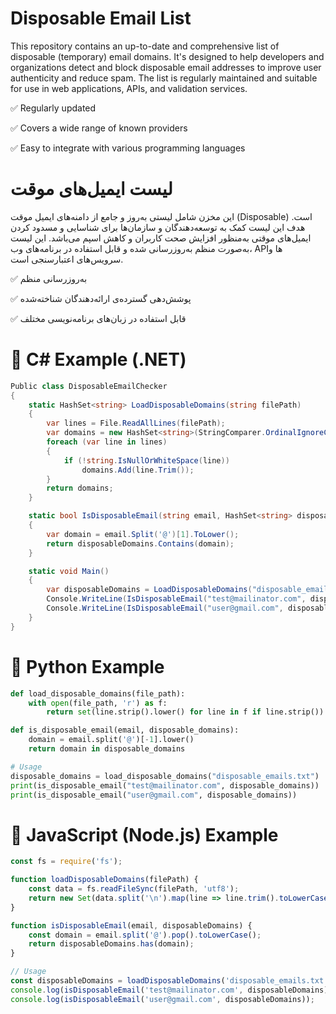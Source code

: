 # Disposable Email List
This repository contains an up-to-date and comprehensive list of disposable (temporary) email domains. It's designed to help developers and organizations detect and block disposable email addresses to improve user authenticity and reduce spam. The list is regularly maintained and suitable for use in web applications, APIs, and validation services.

✅ Regularly updated

✅ Covers a wide range of known providers

✅ Easy to integrate with various programming languages
# لیست ایمیل‌های موقت
این مخزن شامل لیستی به‌روز و جامع از دامنه‌های ایمیل موقت (Disposable) است. هدف این لیست کمک به توسعه‌دهندگان و سازمان‌ها برای شناسایی و مسدود کردن ایمیل‌های موقتی به‌منظور افزایش صحت کاربران و کاهش اسپم می‌باشد. این لیست به‌صورت منظم به‌روزرسانی شده و قابل استفاده در برنامه‌های وب، APIها و سرویس‌های اعتبارسنجی است.

✅ به‌روزرسانی منظم

✅ پوشش‌دهی گسترده‌ی ارائه‌دهندگان شناخته‌شده

✅ قابل استفاده در زبان‌های برنامه‌نویسی مختلف




# 🔹 C# Example (.NET)
```csharp
Public class DisposableEmailChecker
{
    static HashSet<string> LoadDisposableDomains(string filePath)
    {
        var lines = File.ReadAllLines(filePath);
        var domains = new HashSet<string>(StringComparer.OrdinalIgnoreCase);
        foreach (var line in lines)
        {
            if (!string.IsNullOrWhiteSpace(line))
                domains.Add(line.Trim());
        }
        return domains;
    }

    static bool IsDisposableEmail(string email, HashSet<string> disposableDomains)
    {
        var domain = email.Split('@')[1].ToLower();
        return disposableDomains.Contains(domain);
    }

    static void Main()
    {
        var disposableDomains = LoadDisposableDomains("disposable_emails.txt");
        Console.WriteLine(IsDisposableEmail("test@mailinator.com", disposableDomains)); // true
        Console.WriteLine(IsDisposableEmail("user@gmail.com", disposableDomains));      // false
    }
}
```
# 🔹 Python Example
```Python
def load_disposable_domains(file_path):
    with open(file_path, 'r') as f:
        return set(line.strip().lower() for line in f if line.strip())

def is_disposable_email(email, disposable_domains):
    domain = email.split('@')[-1].lower()
    return domain in disposable_domains

# Usage
disposable_domains = load_disposable_domains("disposable_emails.txt")
print(is_disposable_email("test@mailinator.com", disposable_domains))  # True
print(is_disposable_email("user@gmail.com", disposable_domains))       # False
```
# 🔹 JavaScript (Node.js) Example
```JavaScript
const fs = require('fs');

function loadDisposableDomains(filePath) {
    const data = fs.readFileSync(filePath, 'utf8');
    return new Set(data.split('\n').map(line => line.trim().toLowerCase()).filter(Boolean));
}

function isDisposableEmail(email, disposableDomains) {
    const domain = email.split('@').pop().toLowerCase();
    return disposableDomains.has(domain);
}

// Usage
const disposableDomains = loadDisposableDomains('disposable_emails.txt');
console.log(isDisposableEmail('test@mailinator.com', disposableDomains)); // true
console.log(isDisposableEmail('user@gmail.com', disposableDomains));      // false
```
